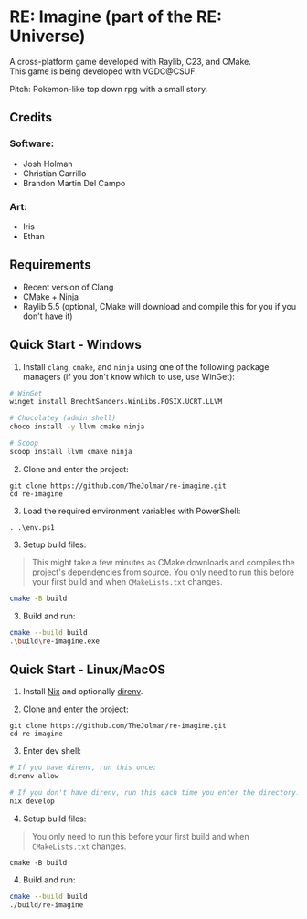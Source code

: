 # RE: Imagine (part of the RE: Universe)

A cross-platform game developed with Raylib, C23, and CMake.  
This game is being developed with VGDC@CSUF.  
  
Pitch: Pokemon-like top down rpg with a small story.  

## Credits
### Software:
- Josh Holman
- Christian Carrillo
- Brandon Martin Del Campo

### Art:
- Iris
- Ethan

## Requirements

- Recent version of Clang
- CMake + Ninja
- Raylib 5.5 (optional, CMake will download and compile this for you if you don't have it)

## Quick Start - Windows
1. Install `clang`, `cmake`, and `ninja` using one of the following package managers (if you don't know which to use, use WinGet):
```sh
# WinGet
winget install BrechtSanders.WinLibs.POSIX.UCRT.LLVM

# Chocolatey (admin shell)
choco install -y llvm cmake ninja

# Scoop
scoop install llvm cmake ninja
```

2. Clone and enter the project:
```
git clone https://github.com/TheJolman/re-imagine.git
cd re-imagine
```

3. Load the required environment variables with PowerShell:
```
. .\env.ps1
```

3. Setup build files:
> This might take a few minutes as CMake downloads and compiles the project's dependencies from
> source. You only need to run this before your first build and when `CMakeLists.txt` changes.
```sh
cmake -B build
```

3. Build and run:
```sh
cmake --build build
.\build\re-imagine.exe
```

## Quick Start - Linux/MacOS

1. Install [Nix](https://determinate.systems/nix-installer/) and optionally [direnv](https://direnv.net/docs/installation.html).

2. Clone and enter the project:
```
git clone https://github.com/TheJolman/re-imagine.git
cd re-imagine
```

3. Enter dev shell:
```sh
# If you have direnv, run this once:
direnv allow

# If you don't have direnv, run this each time you enter the directory:
nix develop
```

4. Setup build files:
> You only need to run this before your first build and when `CMakeLists.txt` changes.
```
cmake -B build
```

4. Build and run:
```sh
cmake --build build
./build/re-imagine
```
